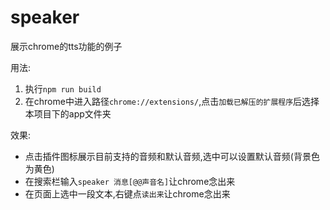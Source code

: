 # speaker

展示chrome的tts功能的例子

用法:

1. 执行`npm run build`
2. 在chrome中进入路径`chrome://extensions/`,点击`加载已解压的扩展程序`后选择本项目下的app文件夹

效果:

+ 点击插件图标展示目前支持的音频和默认音频,选中可以设置默认音频(背景色为黄色)
+ 在搜索栏输入`speaker 消息[@@声音名]`让chrome念出来
+ 在页面上选中一段文本,右键点`读出来`让chrome念出来

